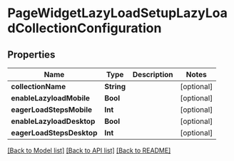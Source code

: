 # PageWidgetLazyLoadSetupLazyLoadCollectionConfiguration

## Properties
Name | Type | Description | Notes
------------ | ------------- | ------------- | -------------
**collectionName** | **String** |  | [optional] 
**enableLazyloadMobile** | **Bool** |  | [optional] 
**eagerLoadStepsMobile** | **Int** |  | [optional] 
**enableLazyloadDesktop** | **Bool** |  | [optional] 
**eagerLoadStepsDesktop** | **Int** |  | [optional] 

[[Back to Model list]](../README.md#documentation-for-models) [[Back to API list]](../README.md#documentation-for-api-endpoints) [[Back to README]](../README.md)



